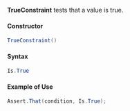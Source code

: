 **TrueConstraint** tests that a value is true.

#### Constructor

```csharp
TrueConstraint()
```

#### Syntax

```csharp
Is.True
```

#### Example of Use

```csharp
Assert.That(condition, Is.True);
```

